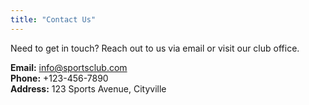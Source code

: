 ```yaml
---
title: "Contact Us"
---
```


Need to get in touch? Reach out to us via email or visit our club office.

**Email:** info@sportsclub.com  
**Phone:** +123-456-7890  
**Address:** 123 Sports Avenue, Cityville
